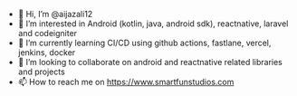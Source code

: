 - 👋 Hi, I’m @aijazali12
- 👀 I’m interested in Android (kotlin, java, android sdk), reactnative, laravel and codeigniter
- 🌱 I’m currently learning CI/CD using github actions, fastlane, vercel, jenkins, docker
- 💞️ I’m looking to collaborate on android and reactnative related libraries and projects
- 📫 How to reach me on https://www.smartfunstudios.com

<!---
aijazali12/aijazali12 is a ✨ special ✨ repository because its `README.md` (this file) appears on your GitHub profile.
You can click the Preview link to take a look at your changes.
--->
